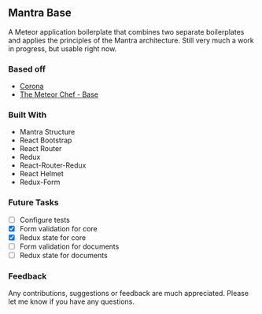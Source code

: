 ## Mantra Base

A Meteor application boilerplate that combines two separate boilerplates and applies
 the principles of the Mantra architecture. Still very much a work in progress,
 but usable right now.

### Based off

* [Corona](https://github.com/cheersjosh/corona)
* [The Meteor Chef - Base](https://github.com/themeteorchef/base)

### Built With

* Mantra Structure
* React Bootstrap
* React Router
* Redux
* React-Router-Redux
* React Helmet
* Redux-Form

### Future Tasks

- [ ] Configure tests
- [x] Form validation for core
- [x] Redux state for core
- [ ] Form validation for documents
- [ ] Redux state for documents

### Feedback

Any contributions, suggestions or feedback are much appreciated. Please let me know if you have any questions.
